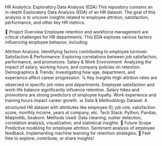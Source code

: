 HR Analytics: Exploratory Data Analysis (EDA)
This repository contains an in-depth Exploratory Data Analysis (EDA) of an HR dataset. The goal of this analysis is to uncover insights related to employee attrition, satisfaction, performance, and other key HR metrics.

📌 Project Overview
Employee retention and workforce management are critical challenges for HR departments. This EDA explores various factors influencing employee behavior, including:

Attrition Analysis: Identifying factors contributing to employee turnover.
Satisfaction & Performance: Exploring correlations between job satisfaction, performance, and promotions.
Salary & Work Environment: Analyzing the impact of salary, working hours, and company policies on retention.
Demographics & Trends: Investigating how age, department, and experience affect career progression.
🔍 Key Insights
High attrition rates are observed in specific job roles and departments.
Employee satisfaction and work-life balance significantly influence retention.
Salary hikes and promotions are strong predictors of employee loyalty.
Work experience and training hours impact career growth.
📊 Data & Methodology
Dataset: A structured HR dataset with attributes like employee ID, job role, satisfaction score, monthly income, years at company, etc.
Tech Stack: Python, Pandas, Matplotlib, Seaborn.
Methods Used: Data cleaning, outlier detection, correlation analysis, visualization, and statistical insights.
🚀 Future Scope
Predictive modeling for employee attrition.
Sentiment analysis of employee feedback.
Implementing machine learning for retention strategies.
🔗 Feel free to explore, contribute, or share insights!
